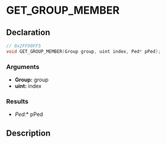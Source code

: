 # GET_GROUP_MEMBER

## Declaration
```cpp
// 0x2FF90FF5
void GET_GROUP_MEMBER(Group group, uint index, Ped* pPed);
```

### Arguments
- **Group:** group
- **uint:** index

### Results
- **Ped*:** pPed

## Description
